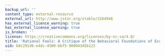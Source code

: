```yaml
---
backup_url: ''
content_type: external-resource
external_url: http://www.jstor.org/stable/2264946
has_external_licence_warning: true
has_external_license_warning: true
is_broken: ''
license: https://creativecommons.org/licenses/by-nc-sa/4.0/
title: 'Rational Fools: A Critique of the Behavioral Foundations of Economic Theory'
uid: bdc291d6-e4dc-4500-bbf5-90094345b123
---
```

